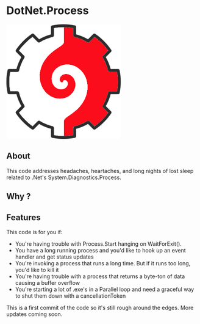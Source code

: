 # DotNet.Process

![DotNet.Config](https://raw.githubusercontent.com/jknight/DotNet.Process/master/DotNet.Process.png "DotNet.Process")

## About 

This code addresses headaches, heartaches, and long nights of lost sleep related to .Net's System.Diagnostics.Process. 

## Why ?

## Features

This code is for you if:

* You're having trouble with Process.Start hanging on WaitForExit().
* You have a long running process and you'd like to hook up an event handler and get status updates
* You're invoking a process that runs a long time. But if it runs too long, you'd like to kill it
* You're having trouble with a process that returns a byte-ton of data causing a buffer overflow
* You're starting a lot of .exe's in a Parallel loop and need a graceful way to shut them down with
a cancellationToken

This is a first commit of the code so it's still rough around the edges. More updates coming soon.

